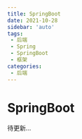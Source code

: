 ```yaml
---
title: SpringBoot
date: 2021-10-28
sidebar: 'auto'
tags:
 - 后端
 - Spring
 - SpringBoot
 - 框架
categories:
 - 后端
---
```


# SpringBoot

待更新...